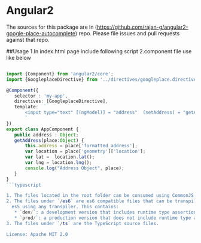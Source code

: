 Angular2
=========

The sources for this package are in (https://github.com/rajan-g/angular2-google-place-autocomplete) repo. Please file issues and pull requests against that repo.

##Usage
1.In index.html page include following script  <script src="https://maps.googleapis.com/maps/api/js?libraries=places&sensor=false"></script>
2.component file use like below
 ```typescript

import {Component} from 'angular2/core';
import {GoogleplaceDirective} from '../directives/googleplace.directive';

@Component({
    selector : 'my-app',
    directives: [GoogleplaceDirective],
    template:  `
        <input type="text" [(ngModel)] = "address"  (setAddress) = "getAddress($event)" googleplace/>
        `    
})
export class AppComponent {
    public address : Object;
    getAddress(place:Object) {       
        this.address = place['formatted_address'];
        var location = place['geometry']['location'];
        var lat =  location.lat();
        var lng = location.lng();
        console.log("Address Object", place);
    }
}
```typescript

1. The files located in the root folder can be consumed using CommonJS.
2. The files under `/es6` are es6 compatible files that can be transpiled to
   es5 using any transpiler. This contains:
    * `dev/`: a development version that includes runtime type assertions
    * `prod/`: a production version that does not include runtime type assertions
3. The files under `/ts` are the TypeScript source files.

License: Apache MIT 2.0
